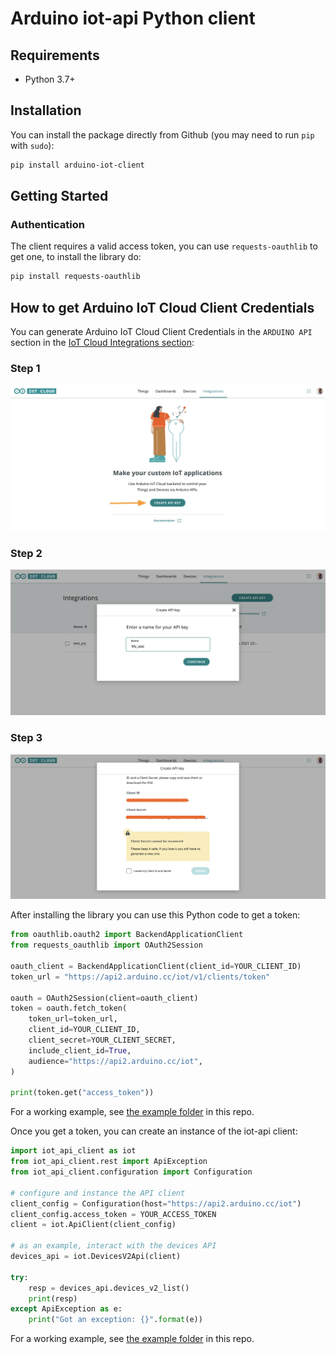 # Arduino iot-api Python client

## Requirements

* Python 3.7+

## Installation

You can install the package directly from Github (you may need to run `pip` with
`sudo`):

```sh
pip install arduino-iot-client
```

## Getting Started

### Authentication

The client requires a valid access token, you can use `requests-oauthlib` to get
one, to install the library do:

```sh
pip install requests-oauthlib
```

## How to get Arduino IoT Cloud Client Credentials

You can generate Arduino IoT Cloud Client Credentials in the `ARDUINO API` section in the [IoT Cloud Integrations section](https://create.arduino.cc/iot/integrations):

### Step 1

![IoT Cloud Site](https://raw.githubusercontent.com/akash73/iot-client-py/master/img/selection_1.png)

### Step 2

![IoT Cloud Site](https://raw.githubusercontent.com/akash73/iot-client-py/master/img/selection_2.png)

### Step 3

![IoT Cloud Site](https://raw.githubusercontent.com/akash73/iot-client-py/master/img/selection_3.png)


After installing the library you can use this Python code to get a token:

```python
from oauthlib.oauth2 import BackendApplicationClient
from requests_oauthlib import OAuth2Session

oauth_client = BackendApplicationClient(client_id=YOUR_CLIENT_ID)
token_url = "https://api2.arduino.cc/iot/v1/clients/token"

oauth = OAuth2Session(client=oauth_client)
token = oauth.fetch_token(
    token_url=token_url,
    client_id=YOUR_CLIENT_ID,
    client_secret=YOUR_CLIENT_SECRET,
    include_client_id=True,
    audience="https://api2.arduino.cc/iot",
)

print(token.get("access_token"))


```
For a working example, see [the example folder](https://github.com/akash73/iot-client-py/blob/master/example/token_request.py) in this repo.

Once you get a token, you can create an instance of the iot-api client:

```python
import iot_api_client as iot
from iot_api_client.rest import ApiException
from iot_api_client.configuration import Configuration

# configure and instance the API client
client_config = Configuration(host="https://api2.arduino.cc/iot")
client_config.access_token = YOUR_ACCESS_TOKEN
client = iot.ApiClient(client_config)

# as an example, interact with the devices API
devices_api = iot.DevicesV2Api(client)

try:
    resp = devices_api.devices_v2_list()
    print(resp)
except ApiException as e:
    print("Got an exception: {}".format(e))
```

For a working example, see [the example folder](https://github.com/akash73/iot-client-py/tree/master/example/main.py) in this repo.

